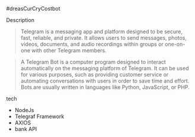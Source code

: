 #dreasCurCryCostbot

Description

> Telegram is a messaging app and platform designed to be secure, fast, reliable, and private. It allows users to send messages, photos, videos, documents, and audio recordings within groups or one-on-one with other Telegram members.

> A Telegram Bot is a computer program designed to interact automatically on the messaging platform of Telegram. It can be used for various purposes, such as providing customer service or automating conversations with users in order to save time and effort. Bots are usually written in languages like Python, JavaScript, or PHP.



tech
- NodeJs 
- Telegraf Framework 
- AXIOS 
- bank API